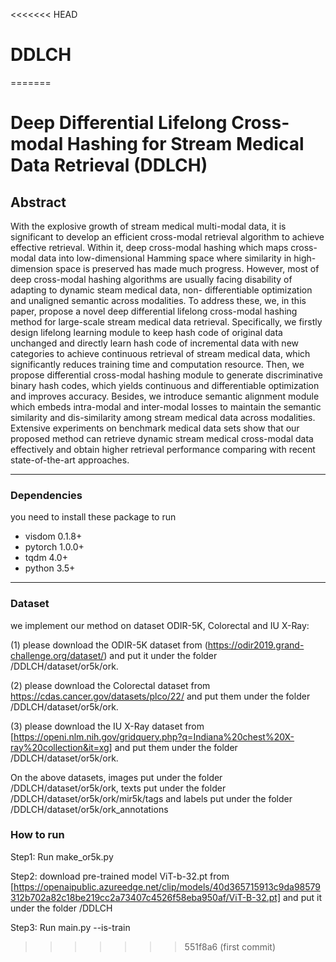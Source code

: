 <<<<<<< HEAD

# DDLCH

=======

# Deep Differential Lifelong Cross-modal Hashing for Stream Medical Data Retrieval (DDLCH)

## Abstract

With the explosive growth of stream medical multi-modal data, it is significant to develop an
efficient cross-modal retrieval algorithm to achieve effective retrieval. Within it, deep cross-modal
hashing which maps cross-modal data into low-dimensional Hamming space where similarity in
high-dimension space is preserved has made much progress. However, most of deep cross-modal
hashing algorithms are usually facing disability of adapting to dynamic steam medical data, non-
differentiable optimization and unaligned semantic across modalities. To address these, we, in this
paper, propose a novel deep differential lifelong cross-modal hashing method for large-scale stream
medical data retrieval. Specifically, we firstly design lifelong learning module to keep hash code
of original data unchanged and directly learn hash code of incremental data with new categories
to achieve continuous retrieval of stream medical data, which significantly reduces training time
and computation resource. Then, we propose differential cross-modal hashing module to generate
discriminative binary hash codes, which yields continuous and differentiable optimization and
improves accuracy. Besides, we introduce semantic alignment module which embeds intra-modal and
inter-modal losses to maintain the semantic similarity and dis-similarity among stream medical data
across modalities. Extensive experiments on benchmark medical data sets show that our proposed
method can retrieve dynamic stream medical cross-modal data effectively and obtain higher retrieval
performance comparing with recent state-of-the-art approaches.

------

### Dependencies 

you need to install these package to run

- visdom 0.1.8+
- pytorch 1.0.0+
- tqdm 4.0+  
- python 3.5+

----

### Dataset

we implement our method on dataset ODIR-5K, Colorectal and IU X-Ray:

(1) please download the ODIR-5K dataset from (https://odir2019.grand-challenge.org/dataset/)  and put it under the folder /DDLCH/dataset/or5k/ork.

(2) please download the Colorectal dataset from https://cdas.cancer.gov/datasets/plco/22/ and put them under the folder /DDLCH/dataset/or5k/ork.

(3) please download the IU X-Ray dataset from [https://openi.nlm.nih.gov/gridquery.php?q=Indiana%20chest%20X-ray%20collection&it=xg] and put them under the folder /DDLCH/dataset/or5k/ork.

On the above datasets, images put under the folder /DDLCH/dataset/or5k/ork, texts put under the folder /DDLCH/dataset/or5k/ork/mir5k/tags and labels put under the folder /DDLCH/dataset/or5k/ork_annotations
### How to run

Step1: Run make_or5k.py

Step2: download pre-trained model ViT-b-32.pt from [https://openaipublic.azureedge.net/clip/models/40d365715913c9da98579312b702a82c18be219cc2a73407c4526f58eba950af/ViT-B-32.pt] and put it under the folder /DDLCH

Step3:  Run main.py --is-train

>>>>>>> 551f8a6 (first commit)
